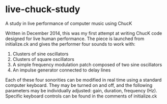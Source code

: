 # live-chuck-study
A study in live performance of computer music using ChucK

Written in December 2014, this was my first attempt at writing ChucK code designed for live human performance. The piece is launched from initialize.ck and gives the performer four sounds to work with:

1. Clusters of sine oscillators 
2. Clusters of square oscillators 
3. A simple frequency modulation patch composed of two sine oscillators 
4. An impulse generator connected to delay lines 

Each of these four sonorities can be modified in real time using a standard computer keyboard. They may be turned on and off, and the following parameters may be individually adjusted: gain, duration, frequency (Hz). Specific keyboard controls can be found in the comments of initialize.ck